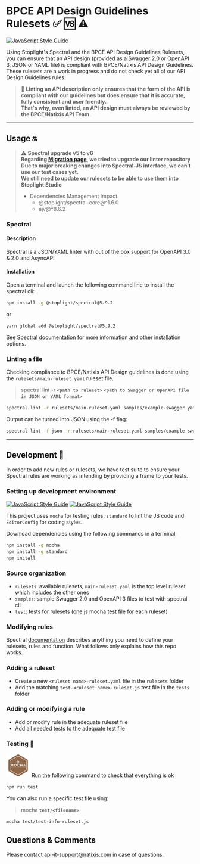 <!--
 Copyright 2019-2022 Groupe BPCE

 Licensed under the Apache License, Version 2.0 (the License);
 you may not use this file except in compliance with the License.
 You may obtain a copy of the License at

 http://www.apache.org/licenses/LICENSE-2.0

 Unless required by applicable law or agreed to in writing, software
 distributed under the License is distributed on an AS IS BASIS,
 WITHOUT WARRANTIES OR CONDITIONS OF ANY KIND, either express or implied.
 See the License for the specific language governing permissions and
 limitations under the License.
-->

# BPCE API Design Guidelines Rulesets :white_check_mark: :vs: :warning:

[![JavaScript Style Guide](https://img.shields.io/badge/code_style-standard-brightgreen.svg)](https://standardjs.com)

Using Stoplight's Spectral and the BPCE API Design Guidelines Rulesets, you can ensure that an API design (provided as a Swagger 2.0 or OpenAPI 3, JSON or YAML file) is compliant with BPCE/Natixis API Design Guidelines.
These rulesets are a work in progress and do not check yet all of our API Design Guidelines rules.

> :red_circle: **Linting an API description only ensures that the form of the API is compliant with our guidelines but does ensure that it is accurate, fully consistent and user friendly.**  
**That's why, even linted, an API design must always be reviewed by the BPCE/Natixis API Team.**

----------

## Usage :on:

> :warning: **Spectral upgrade v5 to v6**  
> **Regarding [Migration page](https://meta.stoplight.io/docs/spectral/ZG9jOjg2MDIwMDM-spectral-v5-to-v6-migration-guide#general), we tried to upgrade our linter repository**  
> **Due to major breaking changes into Spectral-JS interface, we can't use our test cases yet.**  
> **We still need to update our rulesets to be able to use them into Stoplight Studio**  
>
> - Dependencies Management Impact
>   - @stoplight/spectral-core@^1.6.0
>   - ajv@^8.6.2

### Spectral

#### Description

Spectral is a JSON/YAML linter with out of the box support for OpenAPI 3.0 & 2.0 and AsyncAPI

#### Installation

Open a terminal and launch the following command line to install the spectral cli:

```sh
npm install -g @stoplight/spectral@5.9.2
```

or

```sh
yarn global add @stoplight/spectral@5.9.2
```

See [Spectral documentation](https://stoplight.io/p/docs/gh/stoplightio/spectral/docs/getting-started/installation.md) for more information and other installation options.

### Linting a file

Checking compliance to BPCE/Natixis API Design guidelines is done using the `rulesets/main-ruleset.yaml` ruleset file.

> spectral lint -r __`<path to ruleset>`__ __`<path to Swagger or OpenAPI file in JSON or YAML format>`__

```sh
spectral lint -r rulesets/main-ruleset.yaml samples/example-swagger.yaml
```

Output can be turned into JSON using the -f flag:

```sh
spectral lint -f json -r rulesets/main-ruleset.yaml samples/example-swagger.yaml
```

----------

## Development :construction_worker:

In order to add new rules or rulesets, we have test suite to ensure your Spectral rules are working as intending by providing a frame to your tests.

### Setting up development environment

[![JavaScript Style Guide](https://cdn.rawgit.com/standard/standard/master/badge.svg)](https://github.com/standard/standard) [![JavaScript Style Guide](https://avatars.githubusercontent.com/u/1165674?s=55&v=4)](http://editorconfig.org/)

This project uses `mocha` for testing rules, `standard` to lint the JS code and `EditorConfig` for coding styles.

Download dependencies using the following commands in a terminal:

```sh
npm install -g mocha
npm install -g standard
npm install
```

### Source organization

- `rulesets`: available rulesets, `main-ruleset.yaml` is the top level ruleset which includes the other ones
- `samples`: sample Swagger 2.0 and OpenAPI 3 files to test with spectral cli
- `test`: tests for rulesets (one js mocha test file for each ruleset)

### Modifying rules

Spectral [documentation](https://stoplight.io/p/docs/gh/stoplightio/spectral/README.md) describes anything you need to define your rulesets, rules and function.
What follows only explains how this repo works.

### Adding a ruleset

- Create a new `<ruleset name>-ruleset.yaml` file in the `rulesets` folder
- Add the matching `test-<ruleset name>-ruleset.js` test file in the `tests` folder

### Adding or modifying a rule

- Add or modify rule in the adequate ruleset file
- Add all needed tests to the adequate test file

### Testing :passport_control:

[![JavaScript Mocha Test](https://raw.githubusercontent.com/mochajs/mocha/master/assets/mocha-logo-64.png)](https://github.com/mochajs/mocha)
Run the following command to check that everything is ok

```sh
npm run test
```

You can also run a specific test file using:

> mocha __`test/<filename>`__

```sh
mocha test/test-info-ruleset.js
```

## Questions & Comments

Please contact <api-it-support@natixis.com> in case of questions.
